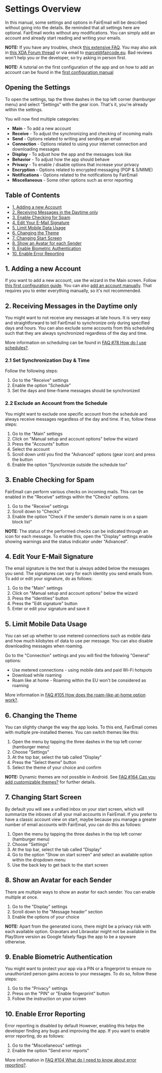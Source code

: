 # Settings Overview
In this manual, some settings and options in FairEmail will be described without going into the details.
Be reminded that all settings here are optional. FairEmail works without any modifications.
You can simply add an account and already start reading and writing your emails.

**NOTE:** If you have any troubles, check [this extensive FAQ](https://github.com/M66B/FairEmail/blob/master/FAQ.md).
You may also ask in [this XDA Forum thread](https://forum.xda-developers.com/t/app-5-0-fairemail-fully-featured-open-source-privacy-oriented-email-app.3824168/)
or via email to [marcel@faircode.eu](mailto:marcel@faircode.eu). Bad reviews won't help you or the developer, so try asking in person first.

**NOTE:** A tutorial on the first configuration of the app and on how to add an account can be found in the [first configuration manual](first-config.md)

## Opening the Settings
To open the settings, tap the three dashes in the top left corner (hamburger menu) and select "Settings" with the gear icon.
That's it, you're already within the settings.

You will now find multiple categories:

* **Main** - To add a new account
* **Receive** - To adjust the synchronizing and checking of incoming mails
* **Send** - Options related to writing and sending an email
* **Connection** - Options related to using your internet connection and downloading messages
* **Display** - To adjust how the app and the messages look like
* **Behavior** - To adjust how the app should behave
* **Privacy** - To enable / disable options that increase your privacy
* **Encryption** - Options related to encrypted messaging (PGP & S/MIME)
* **Notifications** - Options related to the notifications by FairEmail
* **Miscellaneous** - Some other options such as error reporting

## Table of Contents

* [1. Adding a new Account](#1-adding-a-new-account)
* [2. Receiving Messages in the Daytime only](#2-receiving-messages-in-the-daytime-only)
* [3. Enable Checking for Spam](#3-enable-checking-for-spam)
* [4. Edit Your E-Mail Signature](#4-edit-your-e-mail-signature)
* [5. Limit Mobile Data Usage](#5-limit-mobile-data-usage)
* [6. Changing the Theme](#6-changing-the-theme)
* [7. Changing Start Screen](#7-changing-start-screen)
* [8. Show an Avatar for each Sender](#8-show-an-avatar-for-each-sender)
* [9. Enable Biometric Authentication](#9-enable-biometric-authentication)
* [10. Enable Error Reporting](#10-enable-error-reporting)

## 1. Adding a new Account
If you want to add a new account, use the wizard in the Main screen. Follow [this first configuration guide](/first-condig.md).
You can also [add an account manually](/manual-config.md). That requires you to enter everything manually, so it's not recommended.

## 2. Receiving Messages in the Daytime only
You might want to not receive any messages at late hours. It is very easy and straightforward to tell FairEmail to synchronize only during specified days and hours.
You can also exclude some accounts from this scheduling such that they are always synchronized regardless of the day and time.

More information on scheduling can be found in [FAQ #78 How do I use schedules?](https://github.com/M66B/FairEmail/blob/master/FAQ.md#user-content-faq78).

### 2.1 Set Synchronization Day & Time
Follow the following steps:

1. Go to the "Receive" settings
2. Enable the option "Schedule"
3. Set the days and time-frame messages should be synchronized

### 2.2 Exclude an Account from the Schedule
You might want to exclude one specific account from the schedule and always receive messages regardless of the day and time.
If so, follow these steps:

1. Go to the "Main" settings
2. Click on "Manual setup and account options" below the wizard
3. Press the "Accounts" button
4. Select the account
5. Scroll down until you find the "Advanced" options (gear icon) and press the button
6. Enable the option "Synchronize outside the schedule too"


## 3. Enable Checking for Spam
FairEmail can perform various checks on incoming mails. This can be enabled in the "Receive" settings within the "Checks" options.

1. Go to the "Receive" settings
2. Scroll down to "Checks"
3. Enable the option "Check if the sender's domain name is on a spam block list"

**NOTE**: The status of the performed checks can be indicated through an icon for each message.
To enable this, open the "Display" settings enable showing warnings and the status indicator under "Advanced".



## 4. Edit Your E-Mail Signature
The email signature is the text that is always added below the messages you send. The signatures can vary for each identity you send emails from.
To add or edit your signature, do as follows:

1. Go to the "Main" settings
2. Click on "Manual setup and account options" below the wizard
3. Press the "Identities" button
4. Press the "Edit signature" button
5. Enter or edit your signature and save it

## 5. Limit Mobile Data Usage
You can set up whether to use metered connections such as mobile data and how much kilobytes of data to use per message.
You can also disable downloading messages when roaming.

Go to the "Connection" settings and you will find the following "General" options:

* Use metered connections - using mobile data and paid Wi-Fi hotspots
* Download while roaming
* Roam like at home - Roaming within the EU won't be considered as roaming

More information in [FAQ #105 How does the roam-like-at-home option work?](https://github.com/M66B/FairEmail/blob/master/FAQ.md#user-content-faq105).

## 6. Changing the Theme
You can slightly change the way the app looks. To this end, FairEmail comes with multiple pre-installed themes.
You can switch themes like this:

1. Open the menu by tapping the three dashes in the top left corner (hamburger menu)
2. Choose "Settings"
3. At the top bar, select the tab called "Display"
4. Press the "Select theme" button
5. Select the theme of your choice and confirm

**NOTE:** Dynamic themes are not possible in Android.
See [FAQ #164 Can you add customizable themes?](https://github.com/M66B/FairEmail/blob/master/FAQ.md#user-content-faq164) for further details.

## 7. Changing Start Screen
By default you will see a unified inbox on your start screen, which will summarize the inboxes of all your mail accounts in FairEmail.
If you prefer to have a classic account view on start, maybe because you manage a greater number of email accounts with FairEmail,
you can do this as follows:

1. Open the menu by tapping the three dashes in the top left corner (hamburger menu)
2. Choose "Settings"
3. At the top bar, select the tab called "Display"
4. Go to the option "Show on start screen" and select an available option within the dropdown menu
5. Use the back key to get back to the start screen

## 8. Show an Avatar for each Sender
There are multiple ways to show an avatar for each sender. You can enable multiple at once.

1. Go to the "Display" settings
2. Scroll down to the "Message header" section
3. Enable the options of your choice

**NOTE:** Apart from the generated icons, there might be a privacy risk with each available option.
Gravatars and Libravatar might not be available in the PlayStore version as Google falsely flags the app to be a spyware otherwise.

## 9. Enable Biometric Authentication
You might want to protect your app via a PIN or a fingerprint to ensure no unauthorized person gains access to your messages.
To do so, follow these steps:

1. Go to the "Privacy" settings
2. Press on the "PIN" or "Enable fingerprint" button
3. Follow the instruction on your screen

## 10. Enable Error Reporting
Error reporting is disabled by default However, enabling this helps the developer finding any bugs and improving the app.
If you want to enable error reporting, do as follows:

1. Go to the "Miscellaneous" settings
2. Enable the option "Send error reports"

More information in [FAQ #104 What do I need to know about error reporting?](https://github.com/M66B/FairEmail/blob/master/FAQ.md#user-content-faq104).
